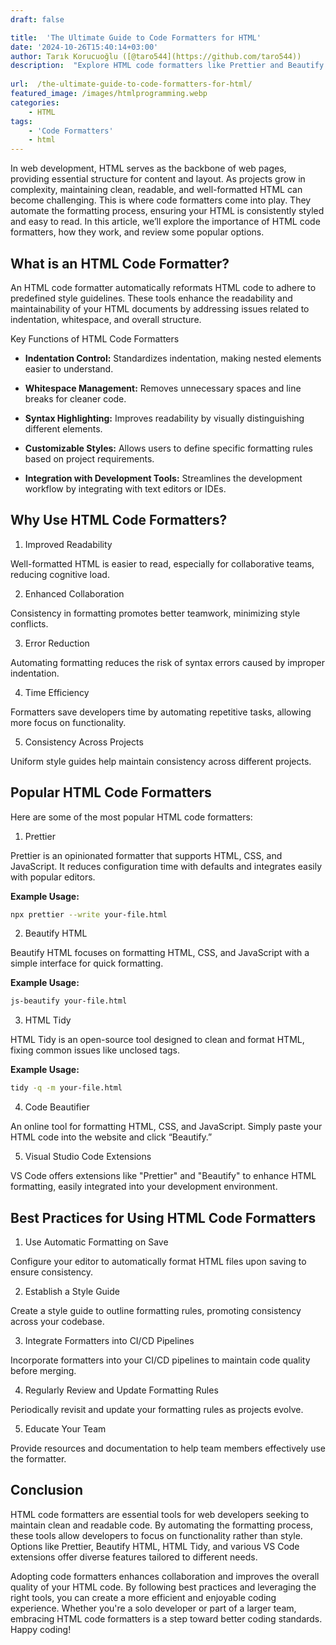 ```yaml
---
draft: false

title:  'The Ultimate Guide to Code Formatters for HTML'
date: '2024-10-26T15:40:14+03:00'
author: Tarık Korucuoğlu ([@taro544](https://github.com/taro544))
description:  "Explore HTML code formatters like Prettier and Beautify HTML. Learn how they enhance readability, reduce errors, and improve collaboration for cleaner code. " 
 
url:  /the-ultimate-guide-to-code-formatters-for-html/
featured_image: /images/htmlprogramming.webp
categories:
    - HTML
tags:
    - 'Code Formatters'
    - html
---
```



In web development, HTML serves as the backbone of web pages, providing essential structure for content and layout. As projects grow in complexity, maintaining clean, readable, and well-formatted HTML can become challenging. This is where code formatters come into play. They automate the formatting process, ensuring your HTML is consistently styled and easy to read. In this article, we’ll explore the importance of HTML code formatters, how they work, and review some popular options.



## What is an HTML Code Formatter?



An HTML code formatter automatically reformats HTML code to adhere to predefined style guidelines. These tools enhance the readability and maintainability of your HTML documents by addressing issues related to indentation, whitespace, and overall structure.



Key Functions of HTML Code Formatters


* **Indentation Control:** Standardizes indentation, making nested elements easier to understand.

* **Whitespace Management:** Removes unnecessary spaces and line breaks for cleaner code.

* **Syntax Highlighting:** Improves readability by visually distinguishing different elements.

* **Customizable Styles:** Allows users to define specific formatting rules based on project requirements.

* **Integration with Development Tools:** Streamlines the development workflow by integrating with text editors or IDEs.




## Why Use HTML Code Formatters?



1. Improved Readability



Well-formatted HTML is easier to read, especially for collaborative teams, reducing cognitive load.



2. Enhanced Collaboration



Consistency in formatting promotes better teamwork, minimizing style conflicts.



3. Error Reduction



Automating formatting reduces the risk of syntax errors caused by improper indentation.



4. Time Efficiency



Formatters save developers time by automating repetitive tasks, allowing more focus on functionality.



5. Consistency Across Projects



Uniform style guides help maintain consistency across different projects.



## Popular HTML Code Formatters



Here are some of the most popular HTML code formatters:



1. Prettier



Prettier is an opinionated formatter that supports HTML, CSS, and JavaScript. It reduces configuration time with defaults and integrates easily with popular editors.



**Example Usage:**


```bash
npx prettier --write your-file.html
```



2. Beautify HTML



Beautify HTML focuses on formatting HTML, CSS, and JavaScript with a simple interface for quick formatting.



**Example Usage:**


```bash
js-beautify your-file.html
```



3. HTML Tidy



HTML Tidy is an open-source tool designed to clean and format HTML, fixing common issues like unclosed tags.



**Example Usage:**


```bash
tidy -q -m your-file.html
```



4. Code Beautifier



An online tool for formatting HTML, CSS, and JavaScript. Simply paste your HTML code into the website and click “Beautify.”



5. Visual Studio Code Extensions



VS Code offers extensions like "Prettier" and "Beautify" to enhance HTML formatting, easily integrated into your development environment.



## Best Practices for Using HTML Code Formatters



1. Use Automatic Formatting on Save



Configure your editor to automatically format HTML files upon saving to ensure consistency.



2. Establish a Style Guide



Create a style guide to outline formatting rules, promoting consistency across your codebase.



3. Integrate Formatters into CI/CD Pipelines



Incorporate formatters into your CI/CD pipelines to maintain code quality before merging.



4. Regularly Review and Update Formatting Rules



Periodically revisit and update your formatting rules as projects evolve.



5. Educate Your Team



Provide resources and documentation to help team members effectively use the formatter.



## Conclusion



HTML code formatters are essential tools for web developers seeking to maintain clean and readable code. By automating the formatting process, these tools allow developers to focus on functionality rather than style. Options like Prettier, Beautify HTML, HTML Tidy, and various VS Code extensions offer diverse features tailored to different needs.



Adopting code formatters enhances collaboration and improves the overall quality of your HTML code. By following best practices and leveraging the right tools, you can create a more efficient and enjoyable coding experience. Whether you're a solo developer or part of a larger team, embracing HTML code formatters is a step toward better coding standards. Happy coding!
